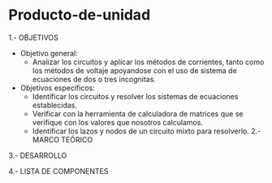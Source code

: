 # Producto-de-unidad
1.- OBJETIVOS
* Objetivo general:
  * Analizar los circuitos y aplicar los métodos de corrientes, tanto como los métodos de voltaje apoyandose con el uso de sistema de ecuaciones de dos o tres incognitas.
* Objetivos específicos:
  * Identificar los circuitos y resolver los sistemas de ecuaciones establecidas.
  * Verificar con la herramienta de calculadora de matrices que se verifique con los valores que nosotros calculamos.
  * Identificar los lazos y nodos de un circuito mixto para resolverlo.
2.- MARCO TEÓRICO 

3.- DESARROLLO

4.- LISTA DE COMPONENTES
